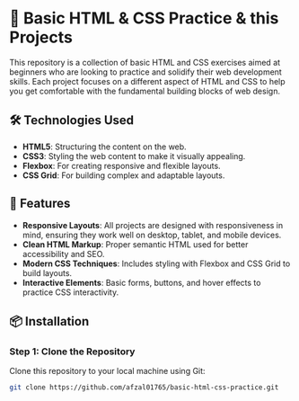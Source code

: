 # 🚀 Basic HTML & CSS Practice & this Projects

This repository is a collection of basic HTML and CSS exercises aimed at beginners who are looking to practice and solidify their web development skills. Each project focuses on a different aspect of HTML and CSS to help you get comfortable with the fundamental building blocks of web design.

## 🛠️ Technologies Used
- **HTML5**: Structuring the content on the web.
- **CSS3**: Styling the web content to make it visually appealing.
- **Flexbox**: For creating responsive and flexible layouts.
- **CSS Grid**: For building complex and adaptable layouts.

## 🌟 Features
- **Responsive Layouts**: All projects are designed with responsiveness in mind, ensuring they work well on desktop, tablet, and mobile devices.
- **Clean HTML Markup**: Proper semantic HTML used for better accessibility and SEO.
- **Modern CSS Techniques**: Includes styling with Flexbox and CSS Grid to build layouts.
- **Interactive Elements**: Basic forms, buttons, and hover effects to practice CSS interactivity.

## 📦 Installation

### Step 1: Clone the Repository

Clone this repository to your local machine using Git:

```bash
git clone https://github.com/afzal01765/basic-html-css-practice.git

```
